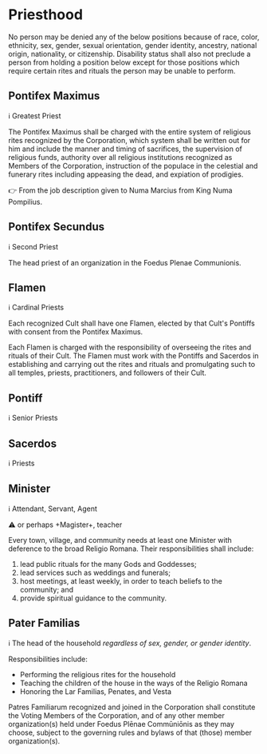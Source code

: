 Priesthood
==========

No person may be denied any of the below positions because of race, color, ethnicity, sex, gender,
sexual orientation, gender identity, ancestry, national origin, nationality, or citizenship.
Disability status shall also not preclude a person from holding a position below except for those
positions which require certain rites and rituals the person may be unable to perform.

Pontifex Maximus
--------
:information_source: Greatest Priest

The Pontifex Maximus shall be charged with the entire system of religious rites recognized by
the Corporation, which system shall be written out for him and include the manner and timing of
sacrifices, the supervision of religious funds, authority over all religious institutions
recognized as Members of the Corporation, instruction of the populace in the celestial and
funerary rites including appeasing the dead, and expiation of prodigies.

:point_right: From the job description given to Numa Marcius from King Numa Pompilius.

Pontifex Secundus
--------
:information_source: Second Priest

The head priest of an organization in the Foedus Plenae Communionis.

Flamen
------
:information_source: Cardinal Priests

Each recognized Cult shall have one Flamen, elected by that Cult's Pontiffs with consent from the
Pontifex Maximus.

Each Flamen is charged with the responsibility of overseeing the rites and rituals of their Cult. The
Flamen must work with the Pontiffs and Sacerdos in establishing and carrying out the rites and rituals
and promulgating such to all temples, priests, practitioners, and followers of their Cult.

Pontiff
-------
:information_source: Senior Priests

Sacerdos
--------
:information_source: Priests
  
Minister
--------
:information_source: Attendant, Servant, Agent

:warning: or perhaps +Magister+, teacher

Every town, village, and community needs at least one Minister with deference to the broad Religio
Romana. Their responsibilities shall include:
1. lead public rituals for the many Gods and Goddesses;
2. lead services such as weddings and funerals;
3. host meetings, at least weekly, in order to teach beliefs to the community; and
4. provide spiritual guidance to the community.

Pater Familias
-----
:information_source: The head of the household _regardless of sex, gender, or gender identity_.

Responsibilities include:
* Performing the religious rites for the household
* Teaching the children of the house in the ways of the Religio Romana
* Honoring the Lar Familias, Penates, and Vesta

Patres Familiarum recognized and joined in the Corporation shall constitute the Voting Members of the
Corporation, and of any other member organization(s) held under Foedus Plēnae Commūniōnis as they may
choose, subject to the governing rules and bylaws of that (those) member organization(s).
